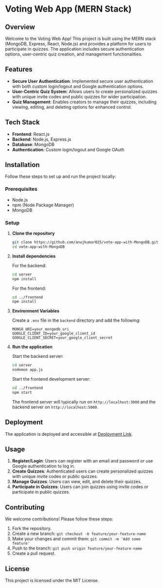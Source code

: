 # Voting Web App (MERN Stack)

## Overview
Welcome to the Voting Web App! This project is built using the MERN stack (MongoDB, Express, React, Node.js) and provides a platform for users to participate in quizzes. The application includes secure authentication options, user-centric quiz creation, and management functionalities.

## Features
- **Secure User Authentication**: Implemented secure user authentication with both custom login/logout and Google authentication options.
- **User-Centric Quiz System**: Allows users to create personalized quizzes with unique invite codes and public quizzes for wider participation.
- **Quiz Management**: Enables creators to manage their quizzes, including viewing, editing, and deleting options for enhanced control.

## Tech Stack
- **Frontend**: React.js
- **Backend**: Node.js, Express.js
- **Database**: MongoDB
- **Authentication**: Custom login/logout and Google OAuth

## Installation
Follow these steps to set up and run the project locally:

### Prerequisites
- Node.js
- npm (Node Package Manager)
- MongoDB

### Setup

1. **Clone the repository**
    ```bash
    git clone https://github.com/anujkumar025/vote-app-with-MongoDB.git
    cd vote-app-with-MongoDB
    ```

2. **Install dependencies**

    For the backend:
    ```bash
    cd server
    npm install
    ```

    For the frontend:
    ```bash
    cd ../frontend
    npm install
    ```

3. **Environment Variables**

    Create a `.env` file in the `backend` directory and add the following:
    ```env
    MONGO_URI=your_mongodb_uri
    GOOGLE_CLIENT_ID=your_google_client_id
    GOOGLE_CLIENT_SECRET=your_google_client_secret
    ```

4. **Run the application**

    Start the backend server:
    ```bash
    cd server
    nodemon app.js
    ```

    Start the frontend development server:
    ```bash
    cd ../frontend
    npm start
    ```

    The frontend server will typically run on `http://localhost:3000` and the backend server on `http://localhost:5000`.

## Deployment
The application is deployed and accessible at [Deployment Link](https://66b12d45561fe1081d218b62--classy-sorbet-08fbc5.netlify.app/).

## Usage
1. **Register/Login**: Users can register with an email and password or use Google authentication to log in.
2. **Create Quizzes**: Authenticated users can create personalized quizzes with unique invite codes or public quizzes.
3. **Manage Quizzes**: Users can view, edit, and delete their quizzes.
4. **Participate in Quizzes**: Users can join quizzes using invite codes or participate in public quizzes.

## Contributing
We welcome contributions! Please follow these steps:

1. Fork the repository.
2. Create a new branch: `git checkout -b feature/your-feature-name`
3. Make your changes and commit them: `git commit -m 'Add some feature'`
4. Push to the branch: `git push origin feature/your-feature-name`
5. Create a pull request.

## License
This project is licensed under the MIT License.
